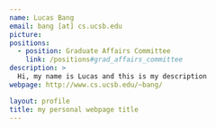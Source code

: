 ```yaml
---
name: Lucas Bang
email: bang [at] cs.ucsb.edu
picture:
positions:
  - position: Graduate Affairs Committee
    link: /positions#grad_affairs_committee
description: >
  Hi, my name is Lucas and this is my description
webpage: http://www.cs.ucsb.edu/~bang/

layout: profile
title: my personal webpage title
---
```

